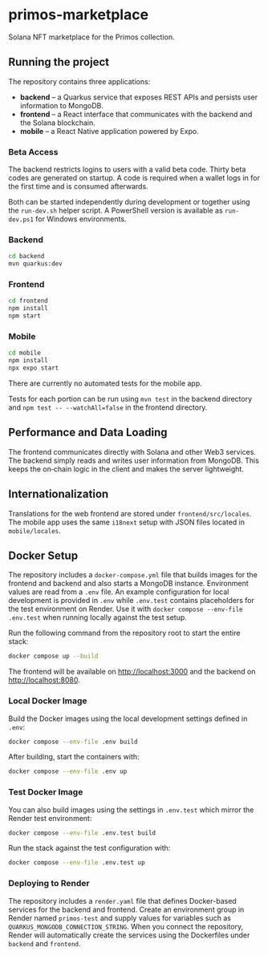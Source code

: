 # primos-marketplace
Solana NFT marketplace for the Primos collection.

## Running the project

The repository contains three applications:

* **backend** – a Quarkus service that exposes REST APIs and persists user
  information to MongoDB.
* **frontend** – a React interface that communicates with the backend and the
  Solana blockchain.
* **mobile** – a React Native application powered by Expo.

### Beta Access

The backend restricts logins to users with a valid beta code. Thirty beta codes
are generated on startup. A code is required when a wallet logs in for the first
time and is consumed afterwards.

Both can be started independently during development or together using the
`run-dev.sh` helper script. A PowerShell version is available as
`run-dev.ps1` for Windows environments.

### Backend

```bash
cd backend
mvn quarkus:dev
```

### Frontend

```bash
cd frontend
npm install
npm start
```

### Mobile

```bash
cd mobile
npm install
npx expo start
```

There are currently no automated tests for the mobile app.

Tests for each portion can be run using `mvn test` in the backend directory and
`npm test -- --watchAll=false` in the frontend directory.

## Performance and Data Loading

The frontend communicates directly with Solana and other Web3 services. The
backend simply reads and writes user information from MongoDB. This keeps the
on‑chain logic in the client and makes the server lightweight.

## Internationalization

Translations for the web frontend are stored under `frontend/src/locales`. The mobile app uses the same `i18next` setup with JSON files located in `mobile/locales`.

## Docker Setup

The repository includes a `docker-compose.yml` file that builds images for the
frontend and backend and also starts a MongoDB instance. Environment values are
read from a `.env` file. An example configuration for local development is
provided in `.env` while `.env.test` contains placeholders for the test
environment on Render. Use it with `docker compose --env-file .env.test` when
running locally against the test setup.

Run the following command from the repository root to start the entire stack:

```bash
docker compose up --build
```

The frontend will be available on [http://localhost:3000](http://localhost:3000) and the backend on [http://localhost:8080](http://localhost:8080).

### Local Docker Image

Build the Docker images using the local development settings defined in `.env`:

```bash
docker compose --env-file .env build
```

After building, start the containers with:

```bash
docker compose --env-file .env up
```

### Test Docker Image

You can also build images using the settings in `.env.test` which mirror the
Render test environment:

```bash
docker compose --env-file .env.test build
```

Run the stack against the test configuration with:

```bash
docker compose --env-file .env.test up
```

### Deploying to Render

The repository includes a `render.yaml` file that defines Docker-based services for the backend and frontend. Create an environment group in Render named `primos-test` and supply values for variables such as `QUARKUS_MONGODB_CONNECTION_STRING`. When you connect the repository, Render will automatically create the services using the Dockerfiles under `backend` and `frontend`.
